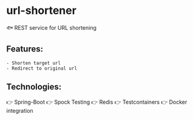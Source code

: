 # url-shortener
:fish: REST service for URL shortening 

## Features:
	- Shorten target url
	- Redirect to original url

## Technologies:
:point_right: Spring-Boot
:point_right: Spock Testing
:point_right: Redis
:point_right: Testcontainers
:point_right: Docker integration
